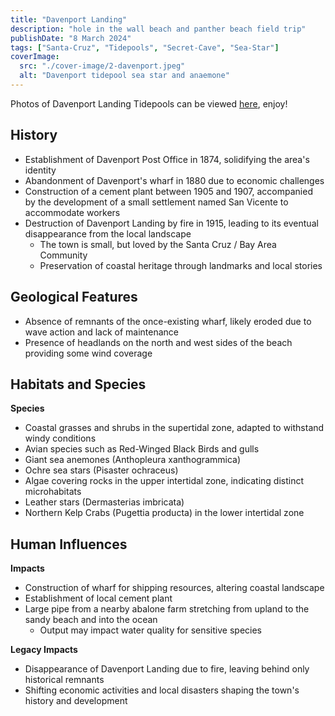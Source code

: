 ```yaml
---
title: "Davenport Landing"
description: "hole in the wall beach and panther beach field trip"
publishDate: "8 March 2024"
tags: ["Santa-Cruz", "Tidepools", "Secret-Cave", "Sea-Star"]
coverImage:
  src: "./cover-image/2-davenport.jpeg"
  alt: "Davenport tidepool sea star and anaemone"
---
```


Photos of Davenport Landing Tidepools can be viewed [here](https://dropover.cloud/4499f9), enjoy!

## History

- Establishment of Davenport Post Office in 1874, solidifying the area's identity
- Abandonment of Davenport's wharf in 1880 due to economic challenges
- Construction of a cement plant between 1905 and 1907, accompanied by the development of a small settlement named San Vicente to accommodate workers
- Destruction of Davenport Landing by fire in 1915, leading to its eventual disappearance from the local landscape
  - The town is small, but loved by the Santa Cruz / Bay Area Community
  - Preservation of coastal heritage through landmarks and local stories

## Geological Features

- Absence of remnants of the once-existing wharf, likely eroded due to wave action and lack of maintenance
- Presence of headlands on the north and west sides of the beach providing some wind coverage

## Habitats and Species

**Species**

- Coastal grasses and shrubs in the supertidal zone, adapted to withstand windy conditions
- Avian species such as Red-Winged Black Birds and gulls
- Giant sea anemones (Anthopleura xanthogrammica)
- Ochre sea stars (Pisaster ochraceus)
- Algae covering rocks in the upper intertidal zone, indicating distinct microhabitats
- Leather stars (Dermasterias imbricata)
- Northern Kelp Crabs (Pugettia producta) in the lower intertidal zone

## Human Influences

**Impacts**

- Construction of wharf for shipping resources, altering coastal landscape
- Establishment of local cement plant
- Large pipe from a nearby abalone farm stretching from upland to the sandy beach and into the ocean
  - Output may impact water quality for sensitive species

**Legacy Impacts**

- Disappearance of Davenport Landing due to fire, leaving behind only historical remnants
- Shifting economic activities and local disasters shaping the town's history and development
